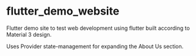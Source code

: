 # flutter_demo_website

Flutter demo site to test web development using flutter built according to Material 3 design.

Uses Provider state-management for expanding the About Us section.
